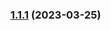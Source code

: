 

### [1.1.1](https://bitbucket.org/k-aryan/automatic-release-poc/compare/1.1.0...1.1.1) (2023-03-25)